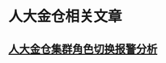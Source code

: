 # 人大金仓相关文章
## [人大金仓集群角色切换报警分析](https://github.com/raysuen/raysuen-blog/blob/main/Kingbase/人大金仓集群角色切换报警分析.md)